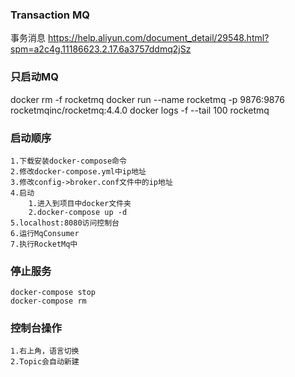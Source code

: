 ###  Transaction MQ 
事务消息
https://help.aliyun.com/document_detail/29548.html?spm=a2c4g.11186623.2.17.6a3757ddmq2jSz


### 只启动MQ
docker rm -f rocketmq
docker run  --name rocketmq     -p 9876:9876    rocketmqinc/rocketmq:4.4.0
docker logs -f --tail 100 rocketmq


### 启动顺序
```text
1.下载安装docker-compose命令
2.修改docker-compose.yml中ip地址
3.修改config->broker.conf文件中的ip地址
4.启动
    1.进入到项目中docker文件夹
    2.docker-compose up -d
5.localhost:8080访问控制台
6.运行MqConsumer
7.执行RocketMq中

```

### 停止服务
```text
docker-compose stop
docker-compose rm
```

### 控制台操作
```text
1.右上角，语言切换
2.Topic会自动新建

```